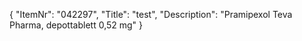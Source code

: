 {
  "ItemNr": "042297",
  "Title": "test",
  "Description": "Pramipexol Teva Pharma, depottablett 0,52 mg"
}